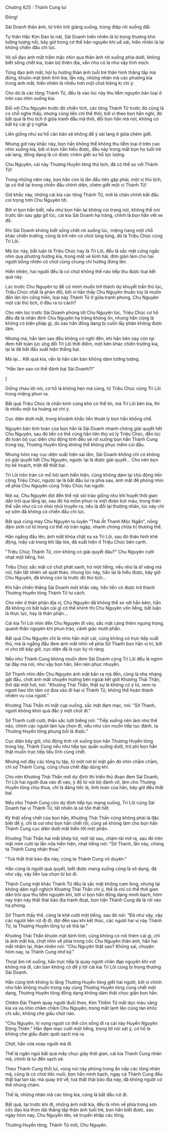 




Chương 625 : Thánh Cung lui


Đông!

Sài Doanh thân ảnh, từ trên trời giáng xuống, trùng điệp rơi xuống đất.

Tự thân Hắc Kim Đan bị nát, Sài Doanh hiển nhiên là bị trọng thương khó tưởng tượng nổi, bây giờ trong cơ thể hắn nguyên khí uể oải, hiển nhiên là lại không chiến đấu chi lực.

Vô số đạo ánh mắt trầm mặc nhìn qua thân ảnh rơi xuống phía dưới, không biết sống chết kia, toàn bộ thiên địa, vẫn như cũ là như vậy tĩnh mịch.

Từng đạo ánh mắt, hội tụ hướng thân ảnh tuổi trẻ thân hình thẳng tắp mà đứng, khuôn mặt bình tĩnh kia, lần này, những nhân mã các phương kia trong ánh mắt, hiển nhiên là nhiều hơn một chút kiêng kị chi ý.

Cho dù là các tông Thánh Tử, đều là vào lúc này thu liễm nguyên bản loại ở trên cao nhìn xuống kia.

Đối với Chu Nguyên trước đó chiến tích, các tông Thánh Tử trước đó cũng là có chỗ nghe thấy, nhưng cũng liền chỉ thế thôi, bởi vì theo bọn hắn nghĩ, đó bất quá là thủ tịch ở giữa tranh đấu mà thôi, đối bọn hắn mà nói, không có bất kỳ cái gì ý nghĩa.

Liền giống như sư hổ căn bản sẽ không để ý sài lang ở giữa chém giết.

Nhưng giờ này khắc này, bọn hắn không thể không thu liễm loại ở trên cao nhìn xuống kia, bởi vì bọn hắn hiểu được, đầu này trong mắt bọn họ tuổi trẻ sài lang, đồng dạng là có được chém giết sư hổ lực lượng.

Chu Nguyên, cái này Thương Huyền tông thủ tịch, đã có thể so với Thánh Tử!

Trong những năm này, bọn hắn còn là lần đầu tiên gặp phải, một vị thủ tịch, lại có thể tại trong chiến đấu chính diện, chém giết một vị Thánh Tử!

Giờ khắc này, những cái kia các tông Thánh Tử, mới là chân chính bắt đầu coi trọng hơn Chu Nguyên tới.

Bởi vì bọn hắn biết, nếu như bọn hắn lại không coi trọng nói, không thể nói trước lần sau gặp gỡ lúc, cái kia Sài Doanh hạ tràng, chính là bọn hắn vết xe đổ.

Khi Sài Doanh không biết sống chết rơi xuống lúc, miệng hang một chỗ khác chiến trường, cũng là trở nên có chút lúng túng, đó là Triệu Chúc cùng Trì Lôi.

Mà lúc này, bất luận là Triệu Chúc hay là Trì Lôi, đều là sắc mặt cứng ngắc nhìn qua phương hướng kia, trong mắt vẻ kinh hãi, đơn giản làm cho hai người bỗng nhiên có chút cùng chung chí hướng đứng lên.

Hiển nhiên, hai người đều là có chút không thể nào tiếp thu được loại kết quả này.

Lúc trước Chu Nguyên tự đề cử mình muốn trở thành dự khuyết trấn thủ lúc, Triệu Chúc nhất là phản đối, bởi vì hắn thấy Chu Nguyên thuần túy là muốn đến lăn lộn cống hiến, loại này Thánh Tử ở giữa tranh phong, Chu Nguyên một cái thủ tịch, ở đâu ra tư cách?

Cho nên lúc trước Sài Doanh phóng tới Chu Nguyên lúc, Triệu Chúc cơ hồ đều đã là nhận định Chu Nguyên hạ tràng không ổn, nhưng hắn cũng là không có biện pháp gì, dù sao hắn đồng dạng bị cuốn lấy phân không được tâm.

Nhưng mà, hắn làm sao đều không có nghĩ đến, khi hắn bên này còn tại đem hết toàn lực ứng đối Trì Lôi thời điểm, một bên khác chiến trường kia, lại là đã bắt đầu xuất hiện thắng bại.

Mà lại... Kết quả kia, vẫn là hắn căn bản không dám tưởng tượng.

"Hắn làm sao có thể đánh bại Sài Doanh?!"

]

Giống nhau lời nói, cơ hồ là không hẹn mà cùng, từ Triệu Chúc cùng Trì Lôi trong miệng phun ra.

Bất quá Triệu Chúc là chấn kinh cùng khó có thể tin, mà Trì Lôi bên kia, thì là nhiều một tia hoảng sợ chi ý.

Cục diện dưới mắt, trong khoảnh khắc liền thoát ly bọn hắn khống chế.

Nguyên bản tính toán của bọn hắn là Sài Doanh nhanh chóng giải quyết hết Chu Nguyên, sau đó liền có thể cùng hắn liên thủ xử lý Triệu Chúc, đến lúc đó toàn bộ cục diện chủ động tính đều sẽ rơi xuống bọn hắn Thánh Cung trong tay, Thương Huyền tông không thể không phục mềm cúi đầu.

Nhưng hôm nay cục diện xuất hiện sai lầm, Sài Doanh không chỉ có không có giải quyết hết Chu Nguyên, ngược lại là được giải quyết... Cho nên bọn họ kế hoạch, triệt để thất bại.

Trì Lôi trên trán có mồ hôi lạnh hiển hiện, cũng không dám lại chủ động tiến công Triệu Chúc, ngược lại là bắt đầu lui ra phía sau, ánh mắt đề phòng nhìn về phía Chu Nguyên cùng Triệu Chúc hai người.

Nơi xa, Chu Nguyên đợi đến thể nội sôi trào giống như khí huyết thời gian dần trôi qua lắng lại, sau đó há mồm phun ra một đoàn bọt máu, trong thân thể vẫn như cũ có nhói nhói truyền ra, nếu là đổi lại thường nhân, lúc này chỉ sợ sớm đã không có chiến đấu chi lực.

Bất quá cũng may Chu Nguyên tu luyện "Thái Ất Thanh Mộc Ngấn", nồng đậm sinh cơ từ trong cơ thể nộ tràn ngập, nhanh chóng chữa trị thương thế.

Hắn ngẩng đầu lên, ánh mắt khóa chặt xa xa Trì Lôi, sau đó thân hình khẽ động, mấy cái trong khi lấp lóe, đã xuất hiện ở Triệu Chúc bên cạnh.

"Triệu Chúc Thánh Tử, còn không có giải quyết đâu?" Chu Nguyên cười nhạt một tiếng, hỏi.

Triệu Chúc sắc mặt có chút phát xanh, hừ một tiếng, nếu như là dĩ vãng mà nói, hắn tất nhiên sẽ quát tháo, nhưng lúc này, hắn lại là hiểu được, bây giờ Chu Nguyên, đã không còn là trước đó thủ tịch...

Khi hắn chiến thắng Sài Doanh một khắc này, hắn liền có được trở thành Thương Huyền tông Thánh Tử tư cách.

Cho nên ở thân phận địa vị, Chu Nguyên đã không thể so với hắn kém, hắn đã không có bất luận cái gì có thể khinh thị Chu Nguyên vốn liếng, bất luận là thực lực, hay là thân phận...

Cái kia Trì Lôi nhìn đến Chu Nguyên đi vào, sắc mặt càng thêm ngưng trọng, quanh thân nguyên khí phun trào, cảnh giác mười phần.

Bất quá Chu Nguyên chỉ là nhìn hắn một cái, cũng không có trực tiếp xuất thủ, mà là ngẩng đầu đem ánh mắt nhìn về phía Sở Thanh bọn hắn vị trí, bởi vì cho tới bây giờ, cục diện đã là cực kỳ rõ ràng.

Nếu như Thánh Cung không muốn đem Sài Doanh cùng Trì Lôi đều là ngỏm tại đây mà nói, như vậy bọn hắn, liền nên phục nhuyễn.

Sở Thanh nhìn đến Chu Nguyên ánh mắt bắn ra mà đến, cũng là nhẹ nhàng gật đầu, chợt ánh mắt chuyển hướng bên ngoài kết giới Khương Thái Thần, thở dài một hơi, nói: "Khương Thái Thần, thật sự là không có ý tứ, xem ra ngươi hao tổn tâm cơ đưa vào đi hai vị Thánh Tử, không thể hoàn thành nhiệm vụ của ngươi."

Khương Thái Thần mí mắt cụp xuống, sắc mặt đạm mạc, nói: "Sở Thanh, ngươi không khỏi quá đắc ý một chút đi."

Sở Thanh cười cười, thần sắc lười biếng nói: "Tiếp xuống nên làm như thế nào, chính các ngươi làm lựa chọn đi, nếu như còn muốn tiếp tục đánh, ta Thương Huyền tông phụng bồi là được."

Cục diện bây giờ, chủ động tính rơi xuống bọn hắn Thương Huyền tông trong tay, Thánh Cung nếu như tiếp tục quấn xuống dưới, trừ phi bọn hắn thật muốn trực tiếp liều lĩnh cùng chết.

Nhưng nơi đây các tông tụ tập, từ một nơi bí mật gần đó nhìn chằm chằm, chỉ sợ Thánh Cung, cũng chưa chết đập dũng khí.

Cho nên Khương Thái Thần mới dự định thi triển thủ đoạn đem Sài Doanh, Trì Lôi hai người đưa vào đi vào, ý đồ từ nội bộ đánh vỡ, làm cho Thương Huyền tông chịu thua, chỉ là đáng tiếc là, tính toán của hắn, bây giờ đều thất bại.

Nếu như Thánh Cung còn dự định tiếp tục mang xuống, Trì Lôi cùng Sài Doanh hai vị Thánh Tử, tất nhiên là sẽ tổn thất hết.

Kỳ thật sống chết của bọn hắn, Khương Thái Thần cũng không phải là đặc biệt để ý, chỉ là coi như bọn hắn chết rồi, cũng sẽ không làm cho bọn hắn Thánh Cung cục diện dưới mắt biến tốt một phần.

Khương Thái Thần hai mắt khép hờ, một lát sau, chậm rãi mở ra, sau đó trên mặt mỉm cười lại lần nữa hiển hiện, nhạt tiếng nói: "Sở Thanh, lần này, chúng ta Thánh Cung nhận thua."

"Toà thất thải bảo địa này, cùng ta Thánh Cung vô duyên."

Hắn cũng là người quả quyết, biết được mang xuống cũng là vô dụng, đã như vậy, vậy liền lựa chọn từ bỏ đi.

Thánh Cung mặt khác Thánh Tử đều là sắc mặt không cam lòng, nhưng lại không dám ngỗ nghịch Khương Thái Thần chi ý, thế là chỉ có thể thời gian dần trôi qua thu liễm nguyên khí, bởi vì bọn hắn đồng dạng minh bạch, hôm nay trận này thất thải bảo địa tranh đoạt, bọn hắn Thánh Cung đã là rơi vào hạ phong.

Sở Thanh thấy thế, cũng là khẽ cười một tiếng, sau đó nói: "Đã như vậy, vậy các ngươi liền rút đi đi, đợi đến sau khi kết thúc, các ngươi hai vị này Thánh Tử, ta Thương Huyền tông tự sẽ thả lại."

Khương Thái Thần khuôn mặt bình tĩnh, cũng không có nói thêm cái gì, chỉ là ánh mắt kia, chợt nhìn về phía trong cốc Chu Nguyên thân ảnh, hắn hai mắt nhắm lại, thản nhiên nói: "Chu Nguyên thật sao? Không sai, chuyện hôm nay, ta Thánh Cung nhớ kỹ."

Thoại âm rơi xuống, hắn trực tiếp là quay người chân đạp nguyên khí vút không mà đi, căn bản không có để ý tới cái kia Trì Lôi cùng bị trọng thương Sài Doanh.

Hắn cũng tịnh không lo lắng Thương Huyền tông giết hai người, bởi vì chính như hắn không muốn trong này cùng Thương Huyền tông cùng chết một dạng, Thương Huyền tông đồng dạng không dám thật chọc giận bọn hắn.

Chiêm Đài Thanh quay người đuổi theo, Kim Thiềm Tử mắt dọc màu vàng kia xa xa nhìn chằm chằm Chu Nguyên, trong mắt lạnh lẽo cùng tàn khốc chi sắc, không che giấu chút nào.

"Chu Nguyên, hi vọng ngươi có thể còn sống đi ra cái này Huyền Nguyên Động Thiên." Hắn đạm mạc cười một tiếng, trong lời nói sát ý, cơ hồ là không che giấu được quét sạch mà ra.

Chợt, hắn vừa xoay người mà đi.

Thế là ngắn ngủi bất quá mấy chục giây thời gian, cái kia Thánh Cung nhân mã, chính là lui đến sạch sẽ.

Theo Thánh Cung thối lui, vùng núi này phòng trong ẩn nấp các tông nhân mã, cũng là có chút tiếc nuối, bọn hắn minh bạch, ngay cả Thánh Cung đều thất bại tan tác mà quay trở về, toà thất thải bảo địa này, đã không người có thể nhúng chàm.

Thế là, những nhân mã các tông kia, cũng là bắt đầu rút đi.

Bất quá, tại trước khi đi, những ánh mắt kia, đều là nhìn về phía trong sơn cốc đạo kia thon dài thẳng tắp thân ảnh tuổi trẻ, bọn hắn biết được, sau ngày hôm nay, Chu Nguyên tên, sẽ truyền khắp các tông.

Thương Huyền tông, Thánh Tử mới, Chu Nguyên.




